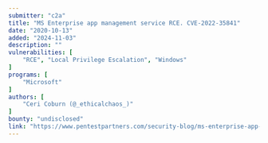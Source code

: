 ```yaml
---
submitter: "c2a"
title: "MS Enterprise app management service RCE. CVE-2022-35841"
date: "2020-10-13"
added: "2024-11-03"
description: ""
vulnerabilities: [
    "RCE", "Local Privilege Escalation", "Windows"
]
programs: [
    "Microsoft"
]
authors: [
    "Ceri Coburn (@_ethicalchaos_)"
]
bounty: "undisclosed"
link: "https://www.pentestpartners.com/security-blog/ms-enterprise-app-management-service-rce-cve-2022-35841/"
---
```




